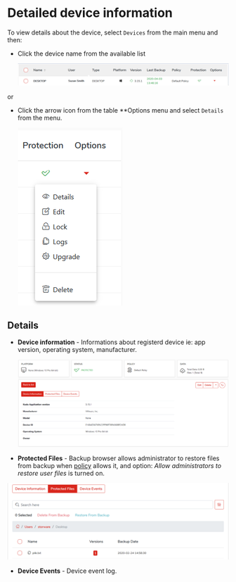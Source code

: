 # Detailed device information

To view details about the device, select `Devices` from the main menu and then:

* Click the device name from the available list

  ​![](../../.gitbook/assets/devicedetail.png)​

or

* Click the arrow icon from the table \*\*Options menu and select `Details` from the menu.

  ![](../../.gitbook/assets/deviceoptions%20%282%29.png)

## Details

* **Device information** - Informations about registerd device ie: app version, operating system, manufacturer.

  ![](../../.gitbook/assets/devicedetails.png)

* **Protected Files** - Backup browser allows administrator to restore files from backup when [policy](../data-protection-management/policy-configuration/general-settings.md) allows it, and option: _Allow administrators to restore user files_ is turned on.

![](../../.gitbook/assets/backupedfiles.png)

* **Device Events** - Device event log.

